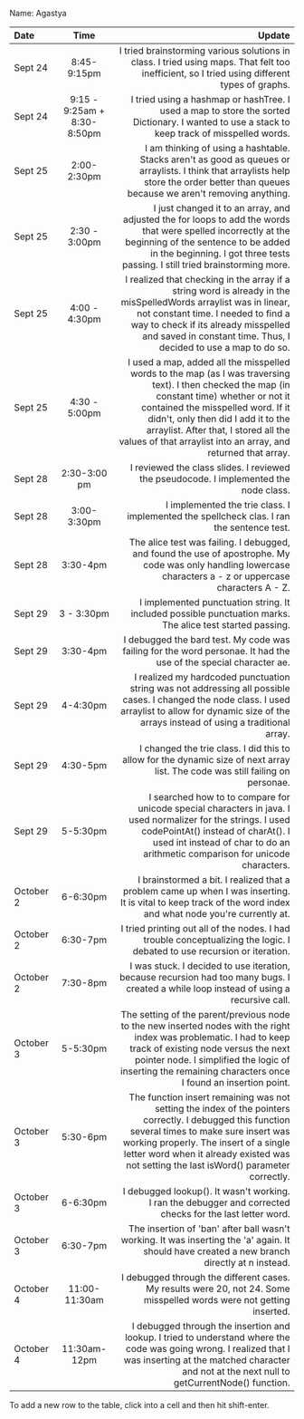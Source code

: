 Name: Agastya

| Date      |            Time             |                                                                                                                                                                                                                                                                                                                              Update |
|:----------|:---------------------------:|------------------------------------------------------------------------------------------------------------------------------------------------------------------------------------------------------------------------------------------------------------------------------------------------------------------------------------:|
| Sept 24   |         8:45-9:15pm         |                                                                                                                                                                                        I tried brainstorming various solutions in class. I tried using maps. That felt too inefficient, so I tried using different types of graphs. |
| Sept 24   | 9:15 - 9:25am + 8:30-8:50pm |                                                                                                                                                                                        I tried using a hashmap or hashTree. I used a map to store the sorted Dictionary. I wanted to use a stack to keep track of misspelled words. |
| Sept 25   |         2:00-2:30pm         |                                                                                                                                             I am thinking of using a hashtable. Stacks aren't as good as queues or arraylists. I think that arraylists help store the order better than queues because we aren't removing anything. |
| Sept 25   |        2:30 - 3:00pm        |                                                                                                I just changed it to an array, and adjusted the for loops to add the words that were spelled incorrectly at the beginning of the sentence to be added in the beginning. I got three tests passing. I still tried brainstorming more. |
| Sept 25   |        4:00 - 4:30pm        |                                                                   I realized that checking in the array if a string word is already in the misSpelledWords arraylist was in linear, not constant time. I needed to find a way to check if its already misspelled and saved in constant time. Thus, I decided to use a map to do so. |
| Sept 25   |        4:30 - 5:00pm        | I used a map, added all the misspelled words to the map (as I was traversing text). I then checked the map (in constant time) whether or not it contained the misspelled word. If it didn't, only then did I add it to the arraylist. After that, I stored all the values of that arraylist into an array, and returned that array. |
| Sept 28   |        2:30-3:00 pm         |                                                                                                                                                                                                                                               I reviewed the class slides. I reviewed the pseudocode. I implemented the node class. |
| Sept 28   |         3:00-3:30pm         |                                                                                                                                                                                                                                           I implemented the trie class. I implemented the spellcheck clas. I ran the sentence test. |
| Sept 28   |          3:30-4pm           |                                                                                                                                                                        The alice test was failing. I debugged, and found the use of apostrophe. My code was only handling lowercase characters a - z or uppercase characters A - Z. |
| Sept 29   |         3 - 3:30pm          |                                                                                                                                                                                                                           I implemented punctuation string. It included possible punctuation marks. The alice test started passing. |
| Sept 29   |          3:30-4pm           |                                                                                                                                                                                                                    I debugged the bard test. My code was failing for the word personae. It had the use of the special character ae. |
| Sept 29   |          4-4:30pm           |                                                                                                                          I realized my hardcoded punctuation string was not addressing all possible cases. I changed the node class. I used arraylist to allow for dynamic size of the arrays instead of using a traditional array. |
| Sept 29   |          4:30-5pm           |                                                                                                                                                                                                      I changed the trie class. I did this to allow for the dynamic size of next array list. The code was still failing on personae. |
| Sept 29   |          5-5:30pm           |                                                                                                 I searched how to to compare for unicode special characters in java. I used normalizer for the strings. I used codePointAt() instead of charAt(). I used int instead of char to do an arithmetic comparison for unicode characters. |
| October 2 |          6-6:30pm           |                                                                                                                                                                        I brainstormed a bit. I realized that a problem came up when I was inserting. It is vital to keep track of the word index and what node you're currently at. |
| October 2 |          6:30-7pm           |                                                                                                                                                                                                            I tried printing out all of the nodes. I had trouble conceptualizing the logic. I debated to use recursion or iteration. |
| October 2 |          7:30-8pm           |                                                                                                                                                                                             I was stuck. I decided to use iteration, because recursion had too many bugs. I created a while loop instead of using a recursive call. |
| October 3 |          5-5:30pm           |                                                            The setting of the parent/previous node to the new inserted nodes with the right index was problematic. I had to keep track of existing node versus the next pointer node. I simplified the logic of inserting the remaining characters once I found an insertion point. |
| October 3 |          5:30-6pm           |                                               The function insert remaining was not setting the index of the pointers correctly. I debugged this function several times to make sure insert was working properly. The insert of a single letter word when it already existed was not setting the last isWord() parameter correctly. |
| October 3 |          6-6:30pm           |                                                                                                                                                                                                                           I debugged lookup(). It wasn't working. I ran the debugger and corrected checks for the last letter word. |
| October 3 |          6:30-7pm           |                                                                                                                                                                                        The insertion of 'ban' after ball wasn't working. It was inserting the 'a' again. It should have created a new branch directly at n instead. |
| October 4 |        11:00-11:30am        |                                                                                                                                                                                                                I debugged through the different cases. My results were 20, not 24. Some misspelled words were not getting inserted. | 
| October 4 |        11:30am-12pm         |                                                                                                                  I debugged through the insertion and lookup. I tried to understand where the code was going wrong. I realized that I was inserting at the matched character and not at the next null to getCurrentNode() function. |


To add a new row to the table, click into a cell and then hit shift-enter.